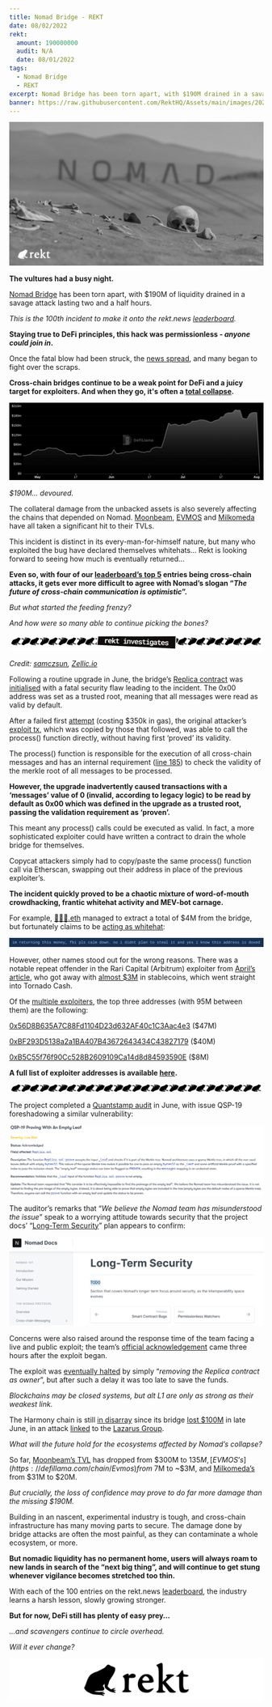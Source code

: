 ```yaml
---
title: Nomad Bridge - REKT
date: 08/02/2022
rekt:
  amount: 190000000
  audit: N/A
  date: 08/01/2022
tags:
  - Nomad Bridge
  - REKT
excerpt: Nomad Bridge has been torn apart, with $190M drained in a savage attack. This is the 100th incident to make it onto the leaderboard, but DeFi still has plenty of easy prey, and scavengers continue to circle overhead.
banner: https://raw.githubusercontent.com/RektHQ/Assets/main/images/2022/07/nomad-header.png
---
```


![](https://raw.githubusercontent.com/RektHQ/Assets/main/images/2022/07/nomad-header.png)

**The vultures had a busy night.**

[Nomad Bridge](https://www.nomad.xyz/) has been torn apart, with $190M of liquidity drained in a savage attack lasting two and a half hours.

_This is the 100th incident to make it onto the rekt.news [leaderboard](https://rekt.news/leaderboard/)._

**Staying true to DeFi principles, this hack was permissionless - _anyone could join in_.**

Once the fatal blow had been struck, the [news spread](https://twitter.com/spreekaway/status/1554219768462426115), and many began to fight over the scraps.

**Cross-chain bridges continue to be a weak point for DeFi and a juicy target for exploiters. And when they go, it's often a [total collapse](https://defillama.com/protocol/nomad).**

![](https://raw.githubusercontent.com/RektHQ/Assets/main/images/2022/07/nomad-tvlchart.png)

_$190M... devoured._

The collateral damage from the unbacked assets is also severely affecting the chains that depended on Nomad. [Moonbeam](https://twitter.com/MoonbeamNetwork/status/1554245102071123968), [EVMOS](https://twitter.com/EvmosOrg/status/1554275898156670976) and [Milkomeda](https://twitter.com/Milkomeda_com/status/1554302195763269632) have all taken a significant hit to their TVLs.

This incident is distinct in its every-man-for-himself nature, but many who exploited the bug have declared themselves whitehats… Rekt is looking forward to seeing how much is eventually returned…

**Even so, with four of our [leaderboard’s top 5](https://rekt.news/leaderboard/) entries being cross-chain attacks, it gets ever more difficult to agree with Nomad’s slogan “_The future of cross-chain communication is optimistic_”.**

_But what started the feeding frenzy?_

_And how were so many able to continue picking the bones?_

![](https://raw.githubusercontent.com/RektHQ/Assets/main/images/2021/09/rekt-investigates-linebreak.png)

_Credit: [samczsun](https://twitter.com/samczsun/status/1554252024723546112), [Zellic.io](https://twitter.com/Zellic_io/status/1554296729050025984)_

Following a routine upgrade in June, the bridge’s [Replica contract](https://etherscan.io/address/0xB92336759618F55bd0F8313bd843604592E27bd8#code) was [initialised](https://etherscan.io/tx/0x53fd92771d2084a9bf39a6477015ef53b7f116c79d98a21be723d06d79024cad) with a fatal security flaw leading to the incident. The 0x00 address was set as a trusted root, meaning that all messages were read as valid by default.

After a failed first [attempt](https://twitter.com/sniko_/status/1554221434628706304) (costing $350k in gas), the original attacker’s [exploit tx](https://etherscan.io/tx/0xb1fe26cc8892f58eb468f5208baaf38bac422b5752cca0b9c8a871855d63ae28), which was copied by those that followed, was able to call the process() function directly, without having first ‘proved’ its validity.

The process() function is responsible for the execution of all cross-chain messages and has an internal requirement ([line 185](https://etherscan.io/address/0xB92336759618F55bd0F8313bd843604592E27bd8#code)) to check the validity of the merkle root of all messages to be processed.

**However, the upgrade inadvertently caused transactions with a ‘messages’ value of 0 (invalid, according to legacy logic) to be read by default as 0x00 which was defined in the upgrade as a trusted root, passing the validation requirement as ‘proven’.**

This meant any process() calls could be executed as valid. In fact, a more sophisticated exploiter could have written a contract to drain the whole bridge for themselves.

Copycat attackers simply had to copy/paste the same process() function call via Etherscan, swapping out their address in place of the previous exploiter’s.

**The incident quickly proved to be a chaotic mixture of word-of-mouth crowdhacking, frantic whitehat activity and MEV-bot carnage.**

For example, [🍉🍉🍉.eth](https://etherscan.io/address/0x9634445e293a87ab77ca3cf5b43da94aabc544b6#tokentxns) managed to extract a total of $4M from the bridge, but fortunately claims to be [acting as whitehat](https://etherscan.io/tx/0xba0b139e450b0438e9c986ed00d209f9c289416000712a62a33e9feda045ca10):

![](https://raw.githubusercontent.com/RektHQ/Assets/main/images/2022/07/nomad-txmsg.png)

However, other names stood out for the wrong reasons. There was a notable repeat offender in the Rari Capital (Arbitrum) exploiter from [April’s article](https://rekt.news/fei-rari-rekt/), who got away with [almost $3M](https://etherscan.io/address/0x65760288f19cff476b80a36a61f9dedab16bab49#tokentxns) in stablecoins, which went straight into Tornado Cash.

Of the [multiple exploiters](https://dune.com/beetle/nomad-bridge-assets), the top three addresses (with 95M between them) are the following:

[0x56D8B635A7C88Fd1104D23d632AF40c1C3Aac4e3](https://etherscan.io/address/0x56D8B635A7C88Fd1104D23d632AF40c1C3Aac4e3) ($47M)

[0xBF293D5138a2a1BA407B43672643434C43827179](https://etherscan.io/address/0xBF293D5138a2a1BA407B43672643434C43827179) ($40M)

[0xB5C55f76f90Cc528B2609109Ca14d8d84593590E](https://etherscan.io/address/0xB5C55f76f90Cc528B2609109Ca14d8d84593590E) ($8M)

**A full list of exploiter addresses is available [here](https://twitter.com/PeckShieldAlert/status/1554350737957998592).**

![](https://raw.githubusercontent.com/RektHQ/Assets/main/images/2021/03/rekt-linebreak.png)

The project completed a [Quantstamp audit](https://certificate.quantstamp.com/full/nomad) in June, with issue QSP-19 foreshadowing a similar vulnerability:

![](https://raw.githubusercontent.com/RektHQ/Assets/main/images/2022/07/nomad-audit.png)

The auditor’s remarks that “_We believe the Nomad team has misunderstood the issue_” speak to a worrying attitude towards security that the project docs’ “[Long-Term Security](https://docs.nomad.xyz/the-nomad-protocol/security/long-term-security)” plan appears to confirm:

![](https://raw.githubusercontent.com/RektHQ/Assets/main/images/2022/07/nomad-todo.png)

Concerns were also raised around the response time of the team facing a live and public exploit; the team’s [official acknowledgement](https://twitter.com/nomadxyz_/status/1554246853348036608) came three hours after the exploit began.

The exploit was [eventually halted](https://twitter.com/YannickCrypto/status/1554265378360000515) by simply “_removing the Replica contract as owner_”, but after such a delay it was too late to save the funds.

_Blockchains may be closed systems, but alt L1 are only as strong as their weakest link._

The Harmony chain is still [in disarray](https://talk.harmony.one/t/reimbursement-proposal-horizon-incident/20665/2) since its bridge [lost $100M](https://rekt.news/harmony-rekt/) in late June, in an attack [linked](https://hub.elliptic.co/analysis/the-100-million-horizon-hack-following-the-trail-through-tornado-cash-to-north-korea/) to the [Lazarus Group](https://rekt.news/big-phish/).

_What will the future hold for the ecosystems affected by Nomad’s collapse?_

So far, [Moonbeam’s TVL](https://defillama.com/chain/Moonbeam) has dropped from $300M to $135M, [EVMOS’s](https://defillama.com/chain/Evmos) from ~$7M to ~$3M, and [Milkomeda’s](https://defillama.com/chain/Milkomeda) from $31M to $20M.

_But crucially, the loss of confidence may prove to do far more damage than the missing $190M._

Building in an nascent, experimental industry is tough, and cross-chain infrastructure has many moving parts to secure. The damage done by bridge attacks are often the most painful, as they can contaminate a whole ecosystem, or more.

**But nomadic liquidity has no permanent home, users will always roam to new lands in search of the “next big thing”, and will continue to get stung whenever vigilance becomes stretched too thin.**

With each of the 100 entries on the rekt.news [leaderboard](https://rekt.news/leaderboard/), the industry learns a harsh lesson, slowly growing stronger.

**But for now, DeFi still has plenty of easy prey…**

_…and scavengers continue to circle overhead._

_Will it ever change?_

![](https://raw.githubusercontent.com/RektHQ/Assets/main/images/2021/08/rekt-outline-conc.png)

